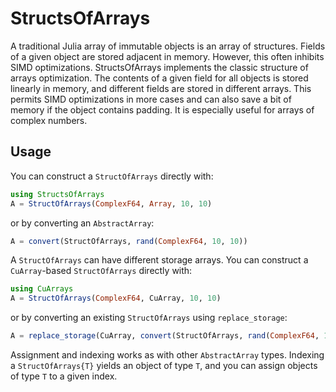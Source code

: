 # StructsOfArrays

A traditional Julia array of immutable objects is an array of structures. Fields
of a given object are stored adjacent in memory. However, this often inhibits
SIMD optimizations. StructsOfArrays implements the classic structure of arrays
optimization. The contents of a given field for all objects is stored linearly
in memory, and different fields are stored in different arrays. This permits
SIMD optimizations in more cases and can also save a bit of memory if the object
contains padding. It is especially useful for arrays of complex numbers.

## Usage

You can construct a `StructOfArrays` directly with:

```julia
using StructsOfArrays
A = StructOfArrays(ComplexF64, Array, 10, 10)
```

or by converting an `AbstractArray`:

```julia
A = convert(StructOfArrays, rand(ComplexF64, 10, 10))
```

A `StructOfArrays` can have different storage arrays.  You can construct a
`CuArray`-based `StructOfArrays` directly with:

```julia
using CuArrays
A = StructOfArrays(ComplexF64, CuArray, 10, 10)
```

or by converting an existing `StructOfArrays` using `replace_storage`:

```julia
A = replace_storage(CuArray, convert(StructOfArrays, rand(ComplexF64, 10, 10)))
```

Assignment and indexing works as with other `AbstractArray` types. Indexing a
`StructOfArrays{T}` yields an object of type `T`, and you can assign objects of
type `T` to a given index.

